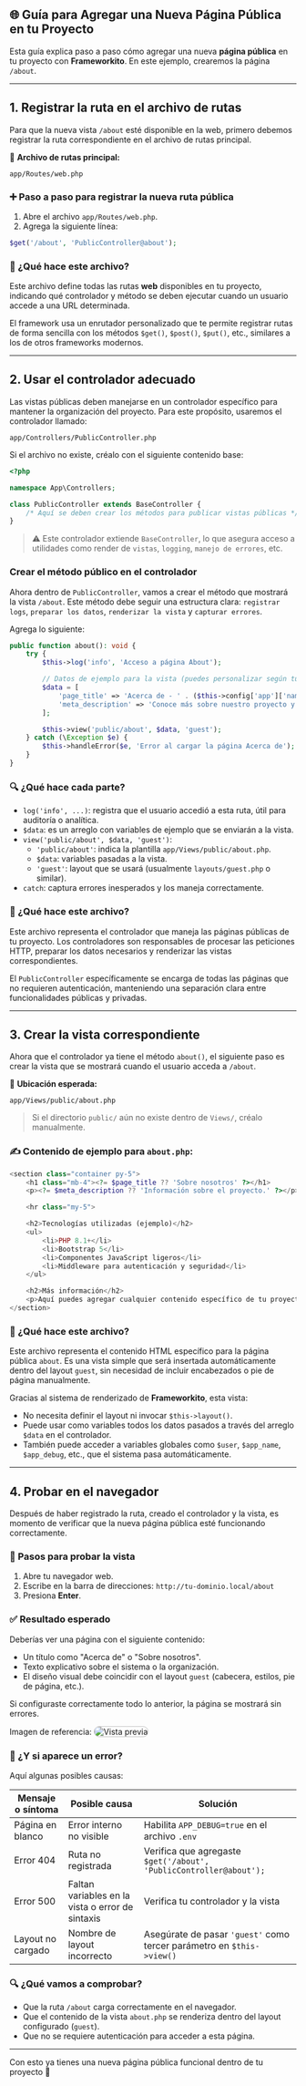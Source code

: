 ## 🌐 Guía para Agregar una Nueva Página Pública en tu Proyecto

Esta guía explica paso a paso cómo agregar una nueva **página pública** en tu proyecto con **Frameworkito**. En este ejemplo, crearemos la página `/about`.

---

## 1. Registrar la ruta en el archivo de rutas

Para que la nueva vista `/about` esté disponible en la web, primero debemos registrar la ruta correspondiente en el archivo de rutas principal.

📁 **Archivo de rutas principal:**
```
app/Routes/web.php
```

### ➕ Paso a paso para registrar la nueva ruta pública

1. Abre el archivo `app/Routes/web.php`.
2. Agrega la siguiente línea:

```php
$get('/about', 'PublicController@about');
```

### 🧠 ¿Qué hace este archivo?

Este archivo define todas las rutas **web** disponibles en tu proyecto, indicando qué controlador y método se deben ejecutar cuando un usuario accede a una URL determinada.

El framework usa un enrutador personalizado que te permite registrar rutas de forma sencilla con los métodos `$get()`, `$post()`, `$put()`, etc., similares a los de otros frameworks modernos.

---

## 2. Usar el controlador adecuado

Las vistas públicas deben manejarse en un controlador específico para mantener la organización del proyecto. Para este propósito, usaremos el controlador llamado:

```
app/Controllers/PublicController.php
```

Si el archivo no existe, créalo con el siguiente contenido base:

```php
<?php

namespace App\Controllers;

class PublicController extends BaseController {
    /* Aquí se deben crear los métodos para publicar vistas públicas */
}
```

> ⚠️ Este controlador extiende `BaseController`, lo que asegura acceso a utilidades como render de `vistas`, `logging`, `manejo de errores`, etc.

### Crear el método público en el controlador

Ahora dentro de `PublicController`, vamos a crear el método que mostrará la vista `/about`. Este método debe seguir una estructura clara: `registrar logs`, `preparar los datos`, `renderizar la vista` y `capturar errores`.

Agrega lo siguiente:

```php
public function about(): void {
    try {
        $this->log('info', 'Acceso a página About');

        // Datos de ejemplo para la vista (puedes personalizar según tus necesidades)
        $data = [
            'page_title' => 'Acerca de - ' . ($this->config['app']['name'] ?? 'Tu Proyecto'),
            'meta_description' => 'Conoce más sobre nuestro proyecto y las tecnologías que utilizamos.'
        ];

        $this->view('public/about', $data, 'guest');
    } catch (\Exception $e) {
        $this->handleError($e, 'Error al cargar la página Acerca de');
    }
}
```

### 🔍 ¿Qué hace cada parte?

- `log('info', ...)`: registra que el usuario accedió a esta ruta, útil para auditoría o analítica.
- `$data`: es un arreglo con variables de ejemplo que se enviarán a la vista.
- `view('public/about', $data, 'guest')`:
  - `'public/about'`: indica la plantilla `app/Views/public/about.php`.
  - `$data`: variables pasadas a la vista.
  - `'guest'`: layout que se usará (usualmente `layouts/guest.php` o similar).
- `catch`: captura errores inesperados y los maneja correctamente.

### 🧠 ¿Qué hace este archivo?

Este archivo representa el controlador que maneja las páginas públicas de tu proyecto. Los controladores son responsables de procesar las peticiones HTTP, preparar los datos necesarios y renderizar las vistas correspondientes.

El `PublicController` específicamente se encarga de todas las páginas que no requieren autenticación, manteniendo una separación clara entre funcionalidades públicas y privadas.

---

## 3. Crear la vista correspondiente

Ahora que el controlador ya tiene el método `about()`, el siguiente paso es crear la vista que se mostrará cuando el usuario acceda a `/about`.

📁 **Ubicación esperada:**
```
app/Views/public/about.php
```

> Si el directorio `public/` aún no existe dentro de `Views/`, créalo manualmente.

### ✍️ Contenido de ejemplo para `about.php`:

```php
<section class="container py-5">
    <h1 class="mb-4"><?= $page_title ?? 'Sobre nosotros' ?></h1>
    <p><?= $meta_description ?? 'Información sobre el proyecto.' ?></p>

    <hr class="my-5">

    <h2>Tecnologías utilizadas (ejemplo)</h2>
    <ul>
        <li>PHP 8.1+</li>
        <li>Bootstrap 5</li>
        <li>Componentes JavaScript ligeros</li>
        <li>Middleware para autenticación y seguridad</li>
    </ul>

    <h2>Más información</h2>
    <p>Aquí puedes agregar cualquier contenido específico de tu proyecto.</p>
</section>
```

### 🧠 ¿Qué hace este archivo?

Este archivo representa el contenido HTML específico para la página pública `about`. Es una vista simple que será insertada automáticamente dentro del layout `guest`, sin necesidad de incluir encabezados o pie de página manualmente.

Gracias al sistema de renderizado de **Frameworkito**, esta vista:

- No necesita definir el layout ni invocar `$this->layout()`.
- Puede usar como variables todos los datos pasados a través del arreglo `$data` en el controlador.
- También puede acceder a variables globales como `$user`, `$app_name`, `$app_debug`, etc., que el sistema pasa automáticamente.

---

## 4. Probar en el navegador

Después de haber registrado la ruta, creado el controlador y la vista, es momento de verificar que la nueva página pública esté funcionando correctamente.

### 🧪 Pasos para probar la vista

1. Abre tu navegador web.
2. Escribe en la barra de direcciones: `http://tu-dominio.local/about`
3. Presiona **Enter**.

### ✅ Resultado esperado

Deberías ver una página con el siguiente contenido:

- Un título como "Acerca de" o "Sobre nosotros".
- Texto explicativo sobre el sistema o la organización.
- El diseño visual debe coincidir con el layout `guest` (cabecera, estilos, pie de página, etc.).

Si configuraste correctamente todo lo anterior, la página se mostrará sin errores.

Imagen de referencia:
<img src="../../assets/img/doc/about-preview.png" alt="Vista previa" style="max-width: 100%; height: auto; border: solid 1px rgba(107, 107, 107, .4); border-radius:10px;">

### 🧠 ¿Y si aparece un error?

Aquí algunas posibles causas:

| Mensaje o síntoma | Posible causa | Solución |
|-------------------|----------------|----------|
| Página en blanco  | Error interno no visible | Habilita `APP_DEBUG=true` en el archivo `.env` |
| Error 404         | Ruta no registrada | Verifica que agregaste `$get('/about', 'PublicController@about');` |
| Error 500         | Faltan variables en la vista o error de sintaxis | Verifica tu controlador y la vista |
| Layout no cargado | Nombre de layout incorrecto | Asegúrate de pasar `'guest'` como tercer parámetro en `$this->view()` |

### 🔍 ¿Qué vamos a comprobar?

- Que la ruta `/about` carga correctamente en el navegador.
- Que el contenido de la vista `about.php` se renderiza dentro del layout configurado (`guest`).
- Que no se requiere autenticación para acceder a esta página.

---

Con esto ya tienes una nueva página pública funcional dentro de tu proyecto 🎉